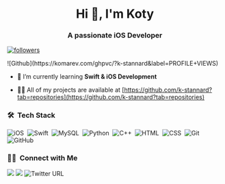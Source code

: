<h1 align="center">Hi 👋, I'm Koty</h1>
<h3 align="center">A passionate iOS Developer</h3>



<p align="left"> 
<a href="https://twitter.com/sbk_dev"><img alt="followers" title="Follow me on Twitter" src="https://img.shields.io/twitter/follow/sbk_dev?color=55960c&label=Follow&logo=twitter&logoColor=white&style=for-the-badge"/></a>
</p>
![Github](https://komarev.com/ghpvc/?k-stannard&label=PROFILE+VIEWS)&nbsp;



- 🌱 I’m currently learning **Swift & iOS Development**

- 👨‍💻 All of my projects are available at [https://github.com/k-stannard?tab=repositories](https://github.com/k-stannard?tab=repositories)



### 🛠 &nbsp;Tech Stack

![iOS](https://img.shields.io/badge/-iOS-05122A?style=flat&logo=apple)&nbsp;
![Swift](https://img.shields.io/badge/-Swift-05122A?style=flat&logo=swift)&nbsp;
![MySQL](https://img.shields.io/badge/-MySQL-05122A?style=flat&logo=mysql)&nbsp;
![Python](https://img.shields.io/badge/-Python-05122A?style=flat&logo=python)&nbsp;
![C++](https://img.shields.io/badge/-C++-05122A?style=flat&logo=C%2B%2B&logoColor=00599C)&nbsp;
![HTML](https://img.shields.io/badge/-HTML-05122A?style=flat&logo=HTML5)&nbsp;
![CSS](https://img.shields.io/badge/-CSS-05122A?style=flat&logo=CSS3&logoColor=1572B6)&nbsp;
![Git](https://img.shields.io/badge/-Git-05122A?style=flat&logo=git)&nbsp;
![GitHub](https://img.shields.io/badge/-GitHub-05122A?style=flat&logo=github)&nbsp;

### 🤝🏻 &nbsp;Connect with Me

<p align="left">
<a href="https://linkedin.com/in/koty-stannard-6b4524176"><img src="https://img.shields.io/badge/-Koty%20Stannard-0077B5?style=flat&logo=Linkedin&logoColor=white"/></a>
<a href="mailto:k.stannard@live.com"><img src="https://img.shields.io/badge/-k.stannard@live.com-D14836?style=flat&logo=Gmail&logoColor=white"/></a>
<img alt="Twitter URL" src="https://img.shields.io/twitter/url?label=%40sbk_dev&style=social&url=https%3A%2F%2Ftwitter.com%2Fsbk_dev">
</p>

